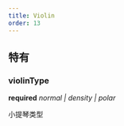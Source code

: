 ```yaml
---
title: Violin
order: 13
---
```


##  特有

### violinType 

<description>**required** _normal | density | polar_</description>

小提琴类型
